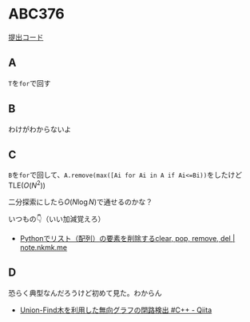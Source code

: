 # ABC376

[提出コード](../submissions/abc376/)

## A

`T`を`for`で回す

## B

わけがわからないよ

## C

`B`を`for`で回して、`A.remove(max([Ai for Ai in A if Ai<=Bi))`をしたけどTLE($O(N^2)$)

二分探索にしたら$O(N \log N)$で通せるのかな？

いつもの👇（いい加減覚えろ）

- [Pythonでリスト（配列）の要素を削除するclear, pop, remove, del | note.nkmk.me](https://note.nkmk.me/python-list-clear-pop-remove-del/)

## D

恐らく典型なんだろうけど初めて見た。わからん

- [Union-Find木を利用した無向グラフの閉路検出 #C++ - Qiita](https://qiita.com/xryuseix/items/eb247016ea04a549c720)
